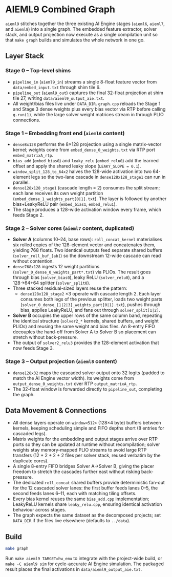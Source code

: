 # AIEML9 Combined Graph

`aieml9` stitches together the three existing AI Engine stages (`aieml6`,
`aieml7`, and `aieml8`) into a single graph. The embedded feature extractor,
solver stack, and output projection now execute as a single compilation unit so
that `make graph` builds and simulates the whole network in one go.

## Layer Stack

### Stage 0 – Top-level shims
- `pipeline_in` (`aieml9_in`) streams a single 8-float feature vector from `data/embed_input.txt` through shim tile 6.
- `pipeline_out` (`aieml9_out`) captures the final 32-float projection at shim tile 27, writing `data/aieml9_output_aie.txt`.
- All weight/bias files live under `DATA_DIR`. `graph.cpp` reloads the Stage 1 and Stage 3 dense weights plus every bias vector via RTP before calling `g.run(1)`, while the large solver weight matrices stream in through PLIO connections.

### Stage 1 – Embedding front end (`aieml6` content)
- `dense8x128` performs the 8×128 projection using a single matrix-vector kernel; weights come from `embed_dense_0_weights.txt` via RTP port `embed_matrixA_rtp`.
- `bias_add` (`embed_bias0`) and `leaky_relu` (`embed_relu0`) add the learned offset and apply the shared leaky slope (`LEAKY_SLOPE = 0.1`).
- `window_split_128_to_64x2` halves the 128-wide activation into two 64-element legs so the two-lane cascade in `dense128x128_stage1` can run in parallel.
- `dense128x128_stage1` (cascade length = 2) consumes the split stream; each lane receives its own weight partition (`embed_dense_1_weights_part[0|1].txt`). The layer is followed by another bias+LeakyReLU pair (`embed_bias1`, `embed_relu1`).
- The stage produces a 128-wide activation window every frame, which feeds Stage 2.

### Stage 2 – Solver cores (`aieml7` content, duplicated)
- **Solver A** (columns 10–24, base rows): `roll_concat_kernel` materialises six rolled copies of the 128-element vector and concatenates them, yielding 768 floats. Two identical outputs feed separate shared buffers (`solver_roll_buf_[ab]`) so the downstream 12-wide cascade can read without contention.
- `dense768x128` ingests 12 weight partitions (`solver_0_dense_0_weights_part*.txt`) via PLIOs. The result goes through bias (`solver_bias0`), leaky ReLU (`solver_relu0`), and a 128→64+64 splitter (`solver_split0`).
- Three stacked residual-sized layers reuse the pattern:
  - `dense128x128_stage2` ×3 operate with cascade length 2. Each layer consumes both legs of the previous splitter, loads two weight parts (`solver_0_dense_[1|2|3]_weights_part[0|1].txt`), pushes through bias, applies LeakyReLU, and fans out through `solver_split[1|2]`.
- **Solver B** occupies the upper rows of the same column band, repeating the identical structure (`solver2_*` kernels, shared buffers, and weight PLIOs) and reusing the same weight and bias files. An 8-entry FIFO decouples the hand-off from Solver A to Solver B so placement can stretch without back-pressure.
- The output of `solver2_relu3` provides the 128-element activation that now feeds Stage 3.

### Stage 3 – Output projection (`aieml8` content)
- `dense128x32` maps the cascaded solver output onto 32 logits (padded to match the AI Engine vector width). Its weights come from `output_dense_0_weights.txt` over RTP `output_matrixA_rtp`.
- The 32-float window is forwarded directly to `pipeline_out`, completing the graph.

## Data Movement & Connections
- All dense layers operate on `window<512>` (128×4 byte) buffers between kernels, keeping scheduling simple and FIFO depths short (8 entries for cascaded legs).
- Matrix weights for the embedding and output stages arrive over RTP ports so they can be updated at runtime without recompilation; solver weights stay memory-mapped PLIO streams to avoid large RTP transfers (12 + 2 + 2 + 2 files per solver stack, reused verbatim by the duplicate cores).
- A single 8-entry FIFO bridges Solver A→Solver B, giving the placer freedom to stretch the cascades further east without risking back-pressure.
- The dedicated `roll_concat` shared buffers provide deterministic fan-out for the 12 cascaded solver lanes: the first buffer feeds lanes 0–5, the second feeds lanes 6–11, each with matching tiling offsets.
- Every bias kernel reuses the same `bias_add.cpp` implementation; LeakyReLU kernels share `leaky_relu.cpp`, ensuring identical activation behaviour across stages.
- The graph expects the same dataset as the decomposed projects; set `DATA_DIR` if the files live elsewhere (defaults to `../data`).

## Build

```bash
make graph
```

Run `make aieml9 TARGET=hw_emu` to integrate with the project-wide build, or `make -C aieml9 sim` for cycle-accurate AI Engine simulation. The packaged result places the final activations in `data/aieml9_output_aie.txt`.
